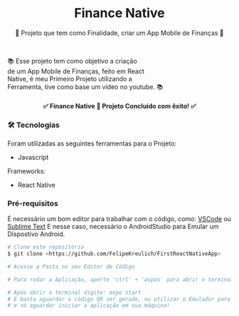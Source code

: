 <h1 align="center">Finance Native</h1>

<p align="center">📰 Projeto que tem como Finalidade, criar um App Mobile de Finanças 🚀</p>

<br>

<p align="left">
  📚 Esse projeto tem como objetivo a criação
  <br>
  de um App Mobile de Finanças, feito em React
  <br>
  Native, é meu Primeiro Projeto utilizando a 
  <br>
  Ferramenta, tive como base um vídeo no youtube. 📚
</p>

<h4 align="center"> 
	✅  Finance Native 🚀 Projeto Concluído com êxito!  ✅
</h4>

### 🛠 Tecnologias

Foram utilizadas as seguintes ferramentas para o Projeto:

- Javascript

Frameworks:

- React Native

### Pré-requisitos

É necessário um bom editor para trabalhar com o código, como: [VSCode](https://code.visualstudio.com/) ou [Sublime Text](https://www.sublimetext.com/)
E nesse caso, necessário o AndroidStudio para Emular um Dispostivo Android.

```bash
# Clone este repositório
$ git clone <https://github.com/FelipeKreulich/FirstReactNativeApp>

# Acesse a Pasta no seu Editor de Código

# Para rodar a Aplicação, aperte 'ctrl' + 'aspas' para abrir o terminal

# Após abrir o terminal digite: expo start
# E basta aguardar o código QR ser gerado, ou utilizar o Emulador para abrir a Aplicação!
# e só aguardar iniciar a aplicação em sua máquina!
